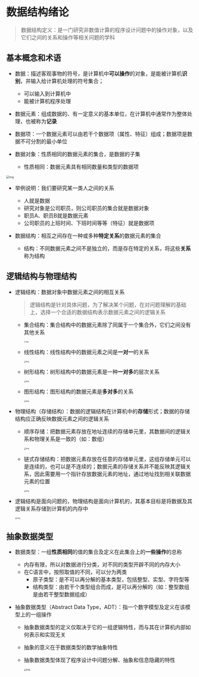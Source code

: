 

# 数据结构绪论

> 数据结构定义：是一门研究非数值计算的程序设计问题中的操作对象，以及它们之间的关系和操作等相关问题的学科

 

## 基本概念和术语

* 数据：描述客观事物的符号，是计算机中**可以操作**的对象，是能被计算机**识别**，并输入给计算机处理的符号集合；
  * 可以输入到计算机中
  * 能被计算机程序处理

* 数据元素：组成数据的、有一定意义的基本单位，在计算机中通常作为整体处理，也被称为**记录**

* 数据项：一个数据元素可以由若干个数据项（属性、特征）组成；数据项是数据不可分割的最小单位

* 数据对象：性质相同的数据元素的集合，是数据的子集
  * 性质相同：数据元素具有相同数量和类型的数据项

<img src="../../../../Github Repo/数据结构算法/大话数据结构/pic/clip_image001.png" alt="img" style="zoom:50%;" />

* 举例说明：我们要研究某一类人之间的关系
  * 人就是数据
  * 研究对象是公司职员，则公司职员的集合就是数据对象
  * 职员A、职员B就是数据元素
  * 公司职员的上班时间、下班时间等等（特征）就是数据项

* 数据结构：相互之间存在一种或多种**特定关系**的数据元素的集合
  * 结构：不同数据元素之间不是独立的，而是存在特定的关系，将这些**关系**称为结构

## 逻辑结构与物理结构

* 逻辑结构：数据对象中数据元素之间的相互关系

  > 逻辑结构是针对具体问题，为了解决某个问题，在对问题理解的基础上，选择一个合适的数据结构表示数据元素之间的逻辑关系

  * 集合结构：集合结构中的数据元素除了同属于一个集合外，它们之间没有其他关系

    <img src="../../../../Github Repo/数据结构算法/大话数据结构/pic/clip_image002.png" alt="img" style="zoom:30%;" />

  * 线性结构：线性结构中的数据元素之间是**一对一**的关系

    <img src="../../../../Github Repo/数据结构算法/大话数据结构/pic/clip_image003.png" alt="img" style="zoom:33%;" />

  * 树形结构：树形结构中的数据元素是一种**一对多**的层次关系

    <img src="../../../../Github Repo/数据结构算法/大话数据结构/pic/clip_image004.png" alt="img" style="zoom:33%;" />

  * 图形结构：图形结构的数据元素是**多对多**的关系

    <img src="../../../../Github Repo/数据结构算法/大话数据结构/pic/clip_image005.png" alt="img" style="zoom:33%;" />

* 物理结构（存储结构）：数据的逻辑结构在计算机中的**存储**形式；数据的存储结构应正确反映数据元素之间的逻辑关系

  * 顺序存储：把数据元素存放在地址连续的存储单元里，其数据间的逻辑关系和物理关系是一致的（如：数组）

    <img src="../../../../Github Repo/数据结构算法/大话数据结构/pic/clip_image006.png" alt="img" style="zoom:33%;" />

  * 链式存储结构：把数据元素存放在任意的存储单元里，这组存储单元可以是连续的，也可以是不连续的；数据元素的存储关系并不能反映其逻辑关系，因此需要用一个指针存放数据元素的地址，通过地址找到相关联数据元素的位置

    <img src="../../../../Github Repo/数据结构算法/大话数据结构/pic/clip_image007.png" alt="img" style="zoom:33%;" />

 

* 逻辑结构是面向问题的，物理结构是面向计算机的，其基本目标是将数据及其逻辑关系存储到计算机的内存中

  <img src="../../../../Github Repo/数据结构算法/大话数据结构/pic/clip_image008.png" alt="img" style="zoom:33%;" />

## 抽象数据类型

* 数据类型：一组**性质相同**的值的集合及定义在此集合上的**一些操作**的总称

  * 内存有限，所以对数据进行分类，对不同的类型开辟不同的内存大小
  * 在C语言中，按照取值的不同，可以分为两类
    * 原子类型：是不可以再分解的基本类型，包括整型、实型、字符型等
    * 结构类型：由若干个类型组合而成，是可以再分解的（如：整型数组是由若干整型数据组成）

* 抽象数据类型（Abstract Data Type，ADT）：指一个数字模型及定义在该模型上的一组操作

  * 抽象数据类型的定义仅取决于它的一组逻辑特性，而与其在计算机内部如何表示和实现无关

  * 抽象的意义在于数据类型的数学抽象特性

  * 抽象数据类型体现了程序设计中问题分解、抽象和信息隐藏的特性

    <img src="../../../../Github Repo/数据结构算法/大话数据结构/pic/clip_image010.jpg" alt="img" style="zoom: 40%;" />

